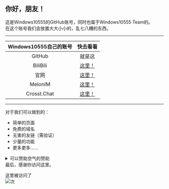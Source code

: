 ## 你好，朋友！
这是Windows10555的GitHub账号，同时也属于Windows10555 Team的。  
在这个账号我们会放置大大小小的，乱七八糟的东西。
___
|Windows10555自己的账号|快去看看|
|:-:|:-:|
|GitHub|就是这|
|BiliBili|[这里！](https://space.bilibili.com/470565541 "无人问津的B站")|
|官网|[这里！](https://www.windows10555.gq/ "比这里完整的多")|
|MelonIM|[这里！](https://melonim.kzw.ink/ "XChat的延续，保持安全性")|
|Crosst.Chat|[这里！](https://crosst.chat/?公共聊天室 "常去之处")|
___
对于我们可以做到的：
* 简单的页面
* 免费的域名
* 无害的友链（需验证）
* 少量的功能
* 更多更多……

<details>
<summary>可以赞助空气的赞助</summary>
嘿，朋友，相信看到赞助俩字肯定是不会看的。  
但我们仍然希望你可以为我们提供点什么，任何的。  
所以……我们希望您可以：
* 给我们发一封邮件（见主页），让我们知道您在鼓励我们。  
* 提供个免费的Linux环境  
* 如果是线下朋友，捐赠个泡面钱？  
</details>
最后，感谢你访问这里。  

这里被访问了
<br />
<img src="https://profile-counter.glitch.me/Windows10555/count.svg" />次

